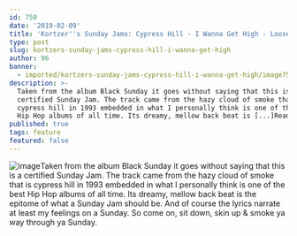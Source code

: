 ```yaml
---
id: 750
date: '2019-02-09'
title: 'Kortzer''s Sunday Jams: Cypress Hill - I Wanna Get High - Loose Lips'
type: post
slug: kortzers-sunday-jams-cypress-hill-i-wanna-get-high
author: 96
banner:
  - imported/kortzers-sunday-jams-cypress-hill-i-wanna-get-high/image750.jpeg
description: >-
  Taken from the album Black Sunday it goes without saying that this is a
  certified Sunday Jam. The track came from the hazy cloud of smoke that is
  cypress hill in 1993 embedded in what I personally think is one of the best
  Hip Hop albums of all time. Its dreamy, mellow back beat is [...]Read More...
published: true
tags: feature
featured: false
---
```

![image](../imported/kortzers-sunday-jams-cypress-hill-i-wanna-get-high/image750.jpeg)Taken from the album Black Sunday it goes without saying that this is a certified Sunday Jam. The track came from the hazy cloud of smoke that is cypress hill in 1993 embedded in what I personally think is one of the best Hip Hop albums of all time. Its dreamy, mellow back beat is the epitome of what a Sunday Jam should be. And of course the lyrics narrate at least my feelings on a Sunday. So come on, sit down, skin up & smoke ya way through ya Sunday.
